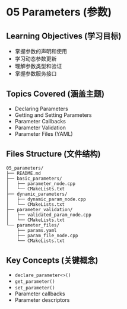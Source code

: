 # 05 Parameters (参数)

## Learning Objectives (学习目标)
- 掌握参数的声明和使用
- 学习动态参数更新
- 理解参数类型和验证
- 掌握参数服务接口

## Topics Covered (涵盖主题)
- Declaring Parameters
- Getting and Setting Parameters
- Parameter Callbacks
- Parameter Validation
- Parameter Files (YAML)

## Files Structure (文件结构)
```
05_parameters/
├── README.md
├── basic_parameters/
│   ├── parameter_node.cpp
│   └── CMakeLists.txt
├── dynamic_parameters/
│   ├── dynamic_param_node.cpp
│   └── CMakeLists.txt
├── parameter_validation/
│   ├── validated_param_node.cpp
│   └── CMakeLists.txt
└── parameter_files/
    ├── params.yaml
    ├── param_file_node.cpp
    └── CMakeLists.txt
```

## Key Concepts (关键概念)
- `declare_parameter<>()`
- `get_parameter()`
- `set_parameter()`
- Parameter callbacks
- Parameter descriptors